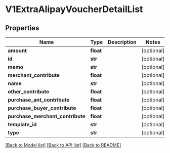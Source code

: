 # V1ExtraAlipayVoucherDetailList

## Properties
Name | Type | Description | Notes
------------ | ------------- | ------------- | -------------
**amount** | **float** |  | [optional] 
**id** | **str** |  | [optional] 
**memo** | **str** |  | [optional] 
**merchant_contribute** | **float** |  | [optional] 
**name** | **str** |  | [optional] 
**other_contribute** | **float** |  | [optional] 
**purchase_ant_contribute** | **float** |  | [optional] 
**purchase_buyer_contribute** | **float** |  | [optional] 
**purchase_merchant_contribute** | **float** |  | [optional] 
**template_id** | **str** |  | [optional] 
**type** | **str** |  | [optional] 

[[Back to Model list]](../README.md#documentation-for-models) [[Back to API list]](../README.md#documentation-for-api-endpoints) [[Back to README]](../README.md)



